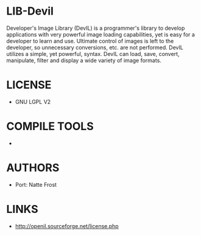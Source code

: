 LIB-Devil
=========

Developer's Image Library (DevIL) is a programmer's library to develop applications with very powerful image loading capabilities, yet is easy for a developer to learn and use. Ultimate control of images is left to the developer, so unnecessary conversions, etc. are not performed. DevIL utilizes a simple, yet powerful, syntax. DevIL can load, save, convert, manipulate, filter and display a wide variety of image formats.


LICENSE
===============
* GNU LGPL V2

COMPILE TOOLS
===============
* 

AUTHORS
===============
* Port: Natte Frost

LINKS
===============
* http://openil.sourceforge.net/license.php

